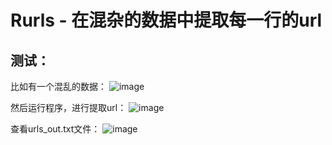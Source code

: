 # Rurls - 在混杂的数据中提取每一行的url

## 测试：
比如有一个混乱的数据：
![image](https://github.com/soryecker/Rurls/assets/46450756/007004ea-ce97-4829-9d44-ad5ff370ab86)

然后运行程序，进行提取url：
![image](https://github.com/soryecker/Rurls/assets/46450756/59e49188-102d-42f2-9a85-31386d1d98c5)

查看urls_out.txt文件：
![image](https://github.com/soryecker/Rurls/assets/46450756/cf353fa7-b415-4b75-8b89-5677bcdec5f4)
